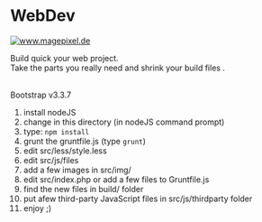 # WebDev
<a target="_blank" href="http://www.imagepixel.de"><img src="http://www.imagepixel.de/img/logo.png" alt="www.magepixel.de"></a>


Build quick your web project.<br>
Take the parts you really need and shrink your build files .<br><br>

Bootstrap v3.3.7 <br>

1. install nodeJS <br>
2. change in this directory (in nodeJS command prompt) <br>
3. type: `npm install` <br>
4. grunt the gruntfile.js (type `grunt`)<br>
5. edit src/less/style.less <br>
6. edit src/js/files
7. add a few images in src/img/
8. edit src/index.php or add a few files to Gruntfile.js
9. find the new files in build/ folder
10. put afew third-party JavaScript files in src/js/thirdparty folder 
11. enjoy ;)




